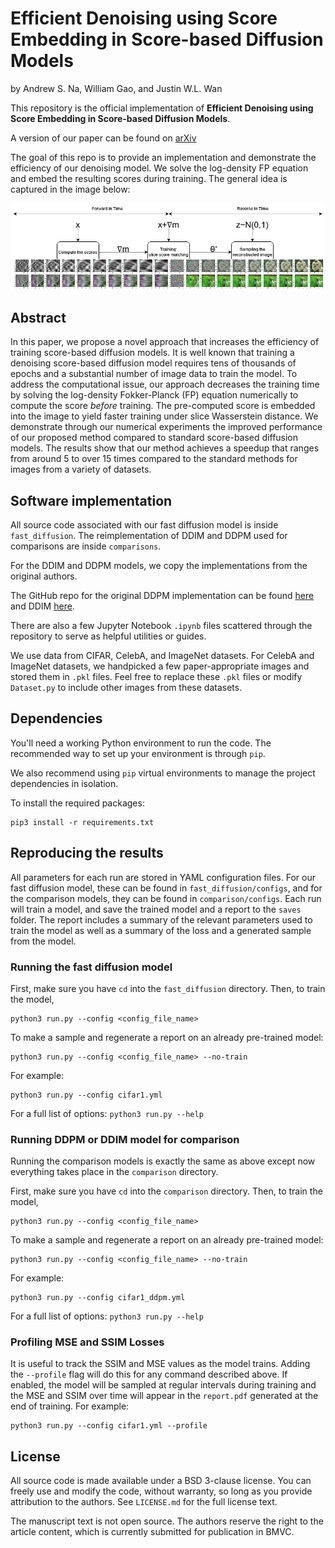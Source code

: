 # Efficient Denoising using Score Embedding in Score-based Diffusion Models

by
Andrew S. Na,
William Gao,
and Justin W.L. Wan

<!---This paper has been submitted for publication in [BMVC](https://bmvc2024.org/).--->

This repository is the official implementation of **Efficient Denoising using Score Embedding in Score-based Diffusion Models**.

A version of our paper can be found on [arXiv](https://arxiv.org/abs/2404.06661)

The goal of this repo is to provide an implementation and demonstrate the efficiency of our denoising model. We solve the log-density FP equation and embed the resulting scores during training. The general idea is captured in the image below:

![Score Embedding Pipeline](./pipeline_diffusion_cropped.png)

## Abstract

In this paper, we propose a novel approach that increases the efficiency of training score-based diffusion models. It is well known that training a denoising score-based diffusion model requires tens of thousands of epochs and a substantial number of image data to train the model. To address the computational issue, our approach decreases the training time by solving the log-density Fokker-Planck (FP) equation numerically to compute the score *before* training. The pre-computed score is embedded into the image to yield faster training under slice Wasserstein distance. We demonstrate through our numerical experiments the improved performance of our proposed method compared to standard score-based diffusion models. The results show that our method achieves a speedup that ranges from around 5 to over 15 times compared to the standard methods for images from a variety of datasets.

## Software implementation

All source code associated with our fast diffusion model is inside `fast_diffusion`. The reimplementation of DDIM and DDPM used for comparisons are inside `comparisons`.

For the DDIM and DDPM models, we copy the implementations from the original authors.

The GitHub repo for the original DDPM implementation can be found [here](https://github.com/yang-song/score_sde_pytorch) and DDIM [here](https://github.com/ermongroup/ddim).

There are also a few Jupyter Notebook `.ipynb` files scattered through the repository to serve as helpful utilities or guides.

We use data from CIFAR, CelebA, and ImageNet datasets. For CelebA and ImageNet datasets, we handpicked a few paper-appropriate images and stored them in `.pkl` files. Feel free to replace these `.pkl` files or modify `Dataset.py` to include other images from these datasets.

## Dependencies

You'll need a working Python environment to run the code.
The recommended way to set up your environment is through `pip`.

We also recommend using `pip` virtual environments to manage the project dependencies in
isolation.

To install the required packages:

    pip3 install -r requirements.txt

## Reproducing the results

All parameters for each run are stored in YAML configuration files. For our fast diffusion model, these can be found in `fast_diffusion/configs`, and for the comparison models, they can be found in `comparison/configs`. Each run will train a model, and save the trained model and a report to the `saves` folder. The report includes a summary of the relevant parameters used to train the model as well as a summary of the loss and a generated sample from the model.

### Running the fast diffusion model

First, make sure you have `cd` into the `fast_diffusion` directory. Then, to train the model, 
    
    python3 run.py --config <config_file_name>

To make a sample and regenerate a report on an already pre-trained model:

    python3 run.py --config <config_file_name> --no-train

For example:

    python3 run.py --config cifar1.yml

For a full list of options: `python3 run.py --help`

### Running DDPM or DDIM model for comparison

Running the comparison models is exactly the same as above except now everything takes place in the `comparison` directory.

First, make sure you have `cd` into the `comparison` directory. Then, to train the model, 
    
    python3 run.py --config <config_file_name>

To make a sample and regenerate a report on an already pre-trained model:

    python3 run.py --config <config_file_name> --no-train

For example:

    python3 run.py --config cifar1_ddpm.yml

For a full list of options: `python3 run.py --help`

### Profiling MSE and SSIM Losses

It is useful to track the SSIM and MSE values as the model trains. Adding the `--profile` flag will do this for any command described above. If enabled, the model will be sampled at regular intervals during training and the MSE and SSIM over time will appear in the `report.pdf` generated at the end of training. For example:

    python3 run.py --config cifar1.yml --profile

## License

All source code is made available under a BSD 3-clause license. You can freely
use and modify the code, without warranty, so long as you provide attribution
to the authors. See `LICENSE.md` for the full license text.

The manuscript text is not open source. The authors reserve the right to the
article content, which is currently submitted for publication in BMVC.
